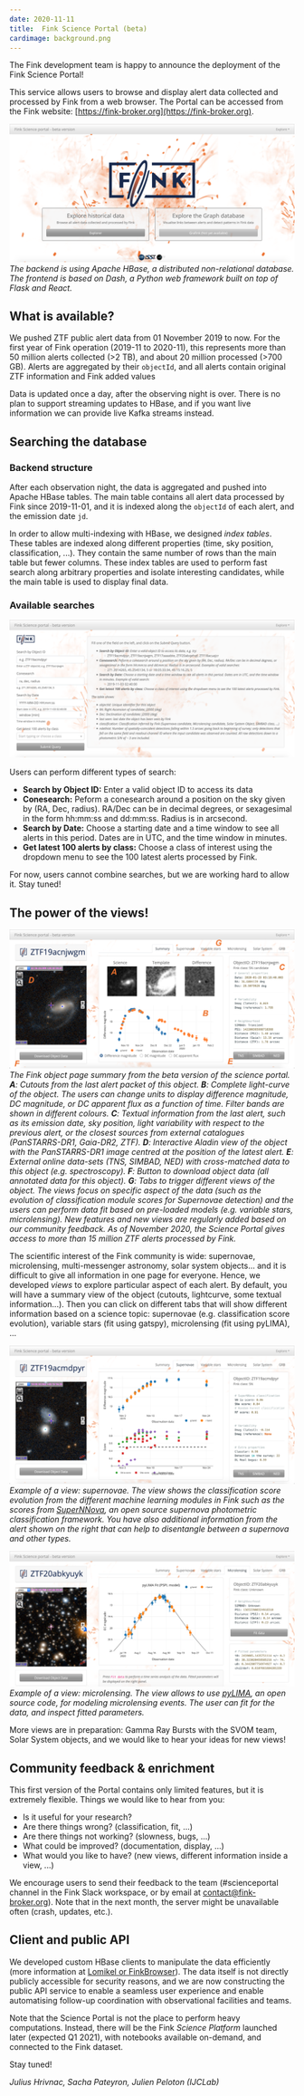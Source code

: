 ```yaml
---
date: 2020-11-11
title:  Fink Science Portal (beta)
cardimage: background.png
---
```


The Fink development team is happy to announce the deployment of the Fink Science Portal! 
<!--more-->

This service allows users to browse and display alert data collected and processed by Fink from a web browser. The Portal can be accessed from the Fink website: [https://fink-broker.org](https://fink-broker.org).

![img](images/science-portal-intro.png)
_The backend is using Apache HBase, a distributed non-relational database. The frontend is based on Dash, a Python web framework built on top of Flask and React._


## What is available?

We pushed ZTF public alert data from 01 November 2019 to now. For the first year of Fink operation (2019-11 to 2020-11), this represents more than 50 million alerts collected (>2 TB), and about 20 million processed (>700 GB). Alerts are aggregated by their `objectId`, and all alerts contain original ZTF information and Fink added values

Data is updated once a day, after the observing night is over. There is no plan to support streaming updates to HBase, and if you want live information we can provide live Kafka streams instead.

## Searching the database

### Backend structure

After each observation night, the data is aggregated and pushed into Apache HBase tables. The main table contains all alert data processed by Fink since 2019-11-01, and it is indexed along the `objectId` of each alert, and the emission date `jd`.

In order to allow multi-indexing with HBase, we designed _index tables_. These tables are indexed along different properties (time, sky position, classification, ...). They contain the same number of rows than the main table but fewer columns. These index tables are used to perform fast search along arbitrary properties and isolate interesting candidates, while the main table is used to display final data.

### Available searches

![img](images/science-portal-explorer.png)

Users can perform different types of search:

* **Search by Object ID:** Enter a valid object ID to access its data
* **Conesearch:** Peform a conesearch around a position on the sky given by (RA, Dec, radius). RA/Dec can be in decimal degrees, or sexagesimal in the form hh:mm:ss and dd:mm:ss. Radius is in arcsecond.
* **Search by Date:** Choose a starting date and a time window to see all alerts in this period. Dates are in UTC, and the time window in minutes.
* **Get latest 100 alerts by class:** Choose a class of interest using the dropdown menu to see the 100 latest alerts processed by Fink.

For now, users cannot combine searches, but we are working hard to allow it. Stay tuned!

## The power of the views!

![img](images/science-portal-summary.png)
_The Fink object page summary from the beta version of the science portal. **A**: Cutouts from the last alert packet of this object. **B**: Complete light-curve of the object. The users can change units to display difference magnitude, DC magnitude, or DC apparent flux as a function of time. Filter bands are shown in different colours. **C**: Textual information from the last alert, such as its emission date, sky position, light variability with respect to the previous alert, or the closest sources from external catalogues (PanSTARRS-DR1, Gaia-DR2, ZTF). **D**: Interactive Aladin view of the object with the PanSTARRS-DR1 image centred at the position of the latest alert. **E**: External online data-sets (TNS, SIMBAD, NED) with cross-matched data to this object (e.g. spectroscopy). **F**: Button to download object data (all annotated data for this object). **G**: Tabs to trigger different views of the object. The views focus on specific aspect of the data (such as the evolution of classification module scores for Supernovae detection) and the users can perform data fit based on pre-loaded models (e.g. variable stars, microlensing). New features and new views are regularly added based on our community feedback. As of November 2020, the Science Portal gives access to more than 15 million ZTF alerts processed by Fink._

The scientific interest of the Fink community is wide: supernovae, microlensing, multi-messenger astronomy, solar system objects... and it is difficult to give all information in one page for everyone. Hence, we developed _views_ to explore particular aspect of each alert. By default, you will have a summary view of the object (cutouts, lightcurve, some textual information...). Then you can click on different tabs that will show different information based on a science topic: supernovae (e.g. classification score evolution), variable stars (fit using gatspy), microlensing (fit using pyLIMA), ...

![img](images/science-portal-snview.png)
_Example of a view: supernovae. The view shows the classification score evolution from the different machine learning modules in Fink such as the scores from [SuperNNova](https://arxiv.org/abs/1901.06384), an open source supernova photometric classification framework. You have also additional information from the alert shown on the right that can help to disentangle between a supernova and other types._

![img](images/science-portal-mulensview.png)
_Example of a view: microlensing. The view allows to use [pyLIMA](https://arxiv.org/abs/1709.08704), an open source code, for modeling microlensing events. The user can fit for the data, and inspect fitted parameters._

More views are in preparation: Gamma Ray Bursts with the SVOM team, Solar System objects, and we would like to hear your ideas for new views!

## Community feedback & enrichment

This first version of the Portal contains only limited features, but it is extremely flexible. Things we would like to hear from you:

- Is it useful for your research?
- Are there things wrong? (classification, fit, ...)
- Are there things not working? (slowness, bugs, ...)
- What could be improved? (documentation, display, ...)
- What would you like to have? (new views, different information inside a view, ...)

We encourage users to send their feedback to the team (#scienceportal channel in the Fink Slack workspace, or by email at [contact@fink-broker.org](mailto:contact@fink-broker.org)). Note that in the next month, the server might be unavailable often (crash, updates, etc.). 

## Client and public API

We developed custom HBase clients to manipulate the data efficiently (more information at [Lomikel or FinkBrowser](https://hrivnac.web.cern.ch/hrivnac/Activities/index.html)). The data itself is not directly publicly accessible for security reasons, and we are now constructing the public API service to enable a seamless user experience and enable automatising follow-up coordination with observational facilities and teams. 

Note that the Science Portal is not the place to perform heavy computations. Instead, there will be the Fink _Science Platform_ launched later (expected Q1 2021), with notebooks available on-demand, and connected to the Fink dataset.

Stay tuned!


_Julius Hrivnac, Sacha Pateyron, Julien Peloton (IJCLab)_

